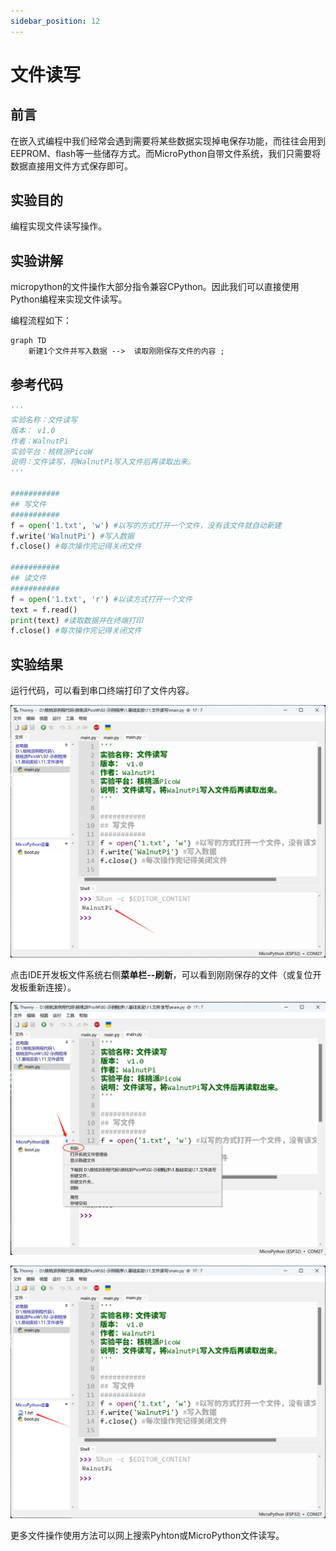 ```yaml
---
sidebar_position: 12
---
```


# 文件读写

## 前言
在嵌入式编程中我们经常会遇到需要将某些数据实现掉电保存功能，而往往会用到EEPROM、flash等一些储存方式。而MicroPython自带文件系统，我们只需要将数据直接用文件方式保存即可。

## 实验目的
编程实现文件读写操作。

## 实验讲解

micropython的文件操作大部分指令兼容CPython。因此我们可以直接使用Python编程来实现文件读写。

编程流程如下：

```mermaid
graph TD
    新建1个文件并写入数据 -->  读取刚刚保存文件的内容 ;
```

## 参考代码

```python
'''
实验名称：文件读写
版本： v1.0
作者：WalnutPi
实验平台：核桃派PicoW
说明：文件读写，将WalnutPi写入文件后再读取出来。
'''

###########
## 写文件
###########
f = open('1.txt', 'w') #以写的方式打开一个文件，没有该文件就自动新建
f.write('WalnutPi') #写入数据
f.close() #每次操作完记得关闭文件

###########
## 读文件
###########
f = open('1.txt', 'r') #以读方式打开一个文件
text = f.read()
print(text) #读取数据并在终端打印
f.close() #每次操作完记得关闭文件
```

## 实验结果

运行代码，可以看到串口终端打印了文件内容。

![file](./img/file/file1.png)

点击IDE开发板文件系统右侧**菜单栏--刷新**，可以看到刚刚保存的文件（或复位开发板重新连接）。

![file](./img/file/file2.png)

![file](./img/file/file3.png)

更多文件操作使用方法可以网上搜索Pyhton或MicroPython文件读写。